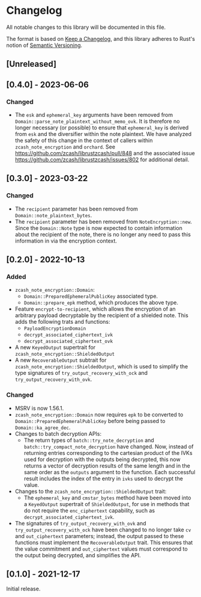 # Changelog
All notable changes to this library will be documented in this file.

The format is based on [Keep a Changelog](https://keepachangelog.com/en/1.0.0/),
and this library adheres to Rust's notion of
[Semantic Versioning](https://semver.org/spec/v2.0.0.html).

## [Unreleased]

## [0.4.0] - 2023-06-06
### Changed
- The `esk` and `ephemeral_key` arguments have been removed from 
  `Domain::parse_note_plaintext_without_memo_ovk`. It is therefore no longer
  necessary (or possible) to ensure that `ephemeral_key` is derived from `esk`
  and the diversifier within the note plaintext. We have analyzed the safety of
  this change in the context of callers within `zcash_note_encryption` and
  `orchard`. See https://github.com/zcash/librustzcash/pull/848 and the
  associated issue https://github.com/zcash/librustzcash/issues/802 for
  additional detail.

## [0.3.0] - 2023-03-22
### Changed
- The `recipient` parameter has been removed from `Domain::note_plaintext_bytes`.
- The `recipient` parameter has been removed from `NoteEncryption::new`. Since 
  the `Domain::Note` type is now expected to contain information about the
  recipient of the note, there is no longer any need to pass this information
  in via the encryption context.

## [0.2.0] - 2022-10-13
### Added
- `zcash_note_encryption::Domain`:
  - `Domain::PreparedEphemeralPublicKey` associated type.
  - `Domain::prepare_epk` method, which produces the above type.
- Feature `encrypt-to-recipient`, which allows the encryption of an arbitrary
  payload decryptable by the recipient of a shielded note. This adds the
  following trats and functions:
  - `PayloadEncryptionDomain`
  - `decrypt_associated_ciphertext_ivk`
  - `decrypt_associated_ciphertext_ovk`
- A new `KeyedOutput` supertrait for `zcash_note_encryption::ShieldedOutput`
- A new `RecoverableOutput` subtrait for `zcash_note_encryption::ShieldedOutput`,
  which is used to simplify the type signatures of `try_output_recovery_with_ock`
  and `try_output_recovery_with_ovk`.

### Changed
- MSRV is now 1.56.1.
- `zcash_note_encryption::Domain` now requires `epk` to be converted to
  `Domain::PreparedEphemeralPublicKey` before being passed to
  `Domain::ka_agree_dec`.
- Changes to batch decryption APIs:
  - The return types of `batch::try_note_decryption` and
    `batch::try_compact_note_decryption` have changed. Now, instead of
    returning entries corresponding to the cartesian product of the IVKs used for
    decryption with the outputs being decrypted, this now returns a vector of
    decryption results of the same length and in the same order as the `outputs`
    argument to the function. Each successful result includes the index of the
    entry in `ivks` used to decrypt the value.
- Changes to the `zcash_note_encryption::ShieldedOutput` trait:
  - The `ephemeral_key` and `cmstar_bytes` method have been moved into
    a `KeyedOutput` supertrait of `ShieldedOutput`, for use in methods that
    do not require the `enc_ciphertext` capability, such as
    `decrypt_associated_ciphertext_ivk`.
- The signatures of `try_output_recovery_with_ovk` and
  `try_output_recovery_with_ock` have been changed to no longer take `cv` and
  `out_ciphertext` parameters; instead, the output passed to these functions
  must implement the `RecoverableOutput` trait. This ensures that the value
  commitment and `out_ciphertext` values must correspond to the output being
  decrypted, and simplifies the API.

## [0.1.0] - 2021-12-17
Initial release.
